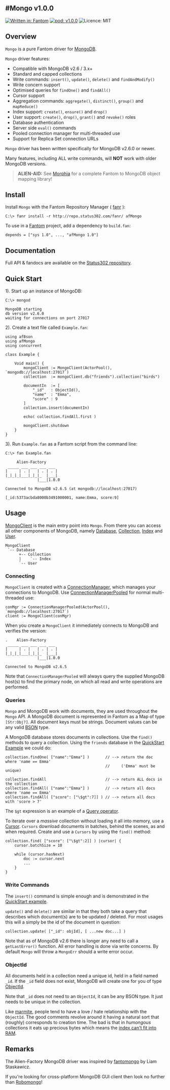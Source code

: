 #Mongo v1.0.0
---
[![Written in: Fantom](http://img.shields.io/badge/written%20in-Fantom-lightgray.svg)](http://fantom.org/)
[![pod: v1.0.0](http://img.shields.io/badge/pod-v1.0.0-yellow.svg)](http://www.fantomfactory.org/pods/afMongo)
![Licence: MIT](http://img.shields.io/badge/licence-MIT-blue.svg)

## Overview

`Mongo` is a pure Fantom driver for [MongoDB](http://www.mongodb.org/).

`Mongo` driver features:

- Compatible with MongoDB v2.6 / 3.x+
- Standard and capped collections
- Write commands: `insert()`, `update()`, `delete()` and `findAndModify()`
- Write concern support
- Optimised queries for `findOne()` and `findAll()`
- Cursor support
- Aggregation commands: `aggregate()`, `distinct()`, `group()` and `mapReduce()`
- Index support: `create()`, `ensure()` and `drop()`
- User support: `create()`, `drop()`, `grant()` and `revoke()` roles
- Database authentication
- Server side `eval()` commands
- Pooled connection manager for multi-threaded use
- Support for Replica Set connection URLs

`Mongo` driver has been written specifically for MongoDB v2.6.0 or newer.

Many features, including ALL write commands, will **NOT** work with older MongoDB versions.

> **ALIEN-AID:** See [Morphia](http://www.fantomfactory.org/pods/afMorphia) for a complete Fantom to MongoDB object mapping library!

## Install

Install `Mongo` with the Fantom Repository Manager ( [fanr](http://fantom.org/doc/docFanr/Tool.html#install) ):

    C:\> fanr install -r http://repo.status302.com/fanr/ afMongo

To use in a [Fantom](http://fantom.org/) project, add a dependency to `build.fan`:

    depends = ["sys 1.0", ..., "afMongo 1.0"]

## Documentation

Full API & fandocs are available on the [Status302 repository](http://repo.status302.com/doc/afMongo/).

## Quick Start

1). Start up an instance of MongoDB:

```
C:\> mongod

MongoDB starting
db version v2.6.0
waiting for connections on port 27017
```

2). Create a text file called `Example.fan`:

```
using afBson
using afMongo
using concurrent

class Example {

    Void main() {
        mongoClient := MongoClient(ActorPool(), `mongodb://localhost:27017`)
        collection  := mongoClient.db("friends").collection("birds")

        documentIn  := [
            "_id"   : ObjectId(),
            "name"  : "Emma",
            "score" : 9
        ]
        collection.insert(documentIn)

        echo( collection.findAll.first )

        mongoClient.shutdown
    }
}
```

3). Run `Example.fan` as a Fantom script from the command line:

```
C:\> fan Example.fan

     Alien-Factory
 _____ ___ ___ ___ ___
|     | . |   | . | . |
|_|_|_|___|_|_|_  |___|
              |___|1.0.0

Connected to MongoDB v2.6.5 (at mongodb://localhost:27017)

[_id:5373acbda8000b3491000001, name:Emma, score:9]
```

## Usage

[MongoClient](http://repo.status302.com/doc/afMongo/MongoClient.html) is the main entry point into `Mongo`. From there you can access all other components of MongoDB, namely [Database](http://repo.status302.com/doc/afMongo/Database.html), [Collection](http://repo.status302.com/doc/afMongo/Collection.html), [Index](http://repo.status302.com/doc/afMongo/Index.html) and [User](http://repo.status302.com/doc/afMongo/User.html).

```
MongoClient
 `-- Database
      +-- Collection
      |    `-- Index
      `-- User
```

### Connecting

`MongoClient` is created with a [ConnectionManager](http://repo.status302.com/doc/afMongo/ConnectionManager.html), which manages your connections to MongoDB. Use [ConnectionManagerPooled](http://repo.status302.com/doc/afMongo/ConnectionManagerPooled.html) for normal multi-threaded use:

    conMgr := ConnectionManagerPooled(ActorPool(), `mongodb://localhost:27017`)
    client := MongoClient(conMgr)

When you create a `MongoClient` it immediately connects to MongoDB and verifies the version:

```
.    Alien-Factory
 _____ ___ ___ ___ ___
|     | . |   | . | . |
|_|_|_|___|_|_|_  |___|
              |___|1.0.0

Connected to MongoDB v2.6.5
```

Note that `ConnectionManagerPooled` will always query the supplied MongoDB host(s) to find the primary node, on which all read and write operations are performed.

### Queries

`Mongo` and MongoDB work with documents, they are used throughout the `Mongo` API. A MongoDB document is represented in Fantom as a Map of type `[Str:Obj?]`. All document keys must be strings. Document values can be any valid [BSON](http://www.fantomfactory.org/pods/afBson) type.

A MongoDB database stores documents in collections. Use the `find()` methods to query a collection. Using the `friends` database in the [QuickStart Example](#quickStart) we could do:

```
collection.findOne( ["name":"Emma"] )       // --> return the doc where 'name == Emma'
                                            //     ('Emma' must be unique)

collection.findAll                          // --> return ALL docs in the collection
collection.findAll( ["name":"Emma"] )       // --> return all docs where 'name == Emma'
collection.findAll( ["score": ["\$gt":7]] ) // --> return all docs with 'score > 7'
```

The `$gt` expression is an example of a [Query operator](http://docs.mongodb.org/manual/reference/operator/query/).

To iterate over a *massive* collection without loading it all into memory, use a [Cursor](http://repo.status302.com/doc/afMongo/Cursor.html). `Cursors` download documents in batches, behind the scenes, as and when required. Create and use a `Cursors` by using the `find()` method:

```
collection.find( ["score": ["\$gt":2]] ) |cursor| {
    cursor.batchSize = 10

    while (cursor.hasNext)
        doc := cursor.next
        ...
    }
}
```

### Write Commands

The `insert()` command is simple enough and is demonstrated in the [QuickStart example](#quickStart).

`update()` and `delete()` are similar in that they both take a query that describes which document(s) are to be updated / deleted. For most usages this will a simply be the id of the document in question:

    collection.update( ["_id": objId], [ ...new doc...] )

Note that as of MongoDB v2.6 there is longer any need to call a `getLastError()` function. All error handling is done via write concerns. By default `Mongo` will throw a `MongoErr` should a write error occur.

### ObjectId

All documents held in a collection need a unique id, held in a field named `_id`. If the `_id` field does not exist, MongoDB will create one for you of type [ObjectId](http://repo.status302.com/doc/afBson/ObjectId.html).

Note that `_id` does not need to an `ObjectId`, it can be any BSON type. It just needs to be unique in the collection.

Like [marmite](http://www.ilovemarmite.com/), people tend to have a love / hate relationship with the `ObjectId`. The good comments revolve around it having a natural sort that (roughly) corresponds to creation time. The bad is that in *humongous* collections it eats up precious bytes which means the [index can't fit into RAM](http://docs.mongodb.org/manual/tutorial/ensure-indexes-fit-ram/).

## Remarks

The Alien-Factory MongoDB driver was inspired by [fantomongo](https://bitbucket.org/liamstask/fantomongo) by Liam Staskawicz.

If you're looking for cross-platform MongoDB GUI client then look no further than [Robomongo](http://robomongo.org/)!

